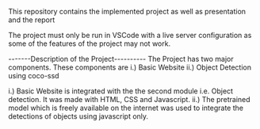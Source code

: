 This repository contains the implemented project as well as presentation and the report

The project must only be run in VSCode with a live server configuration as some of the features of the project may not work.


-------Description of the Project----------
The Project has two major components. These components are i.) Basic Website ii.) Object Detection using coco-ssd

i.) Basic Website is integrated with the the second module i.e. Object detection. It was made with HTML, CSS and Javascript.
ii.) The pretrained model which is freely available on the internet was used to integrate the detections of objects using javascript only.

